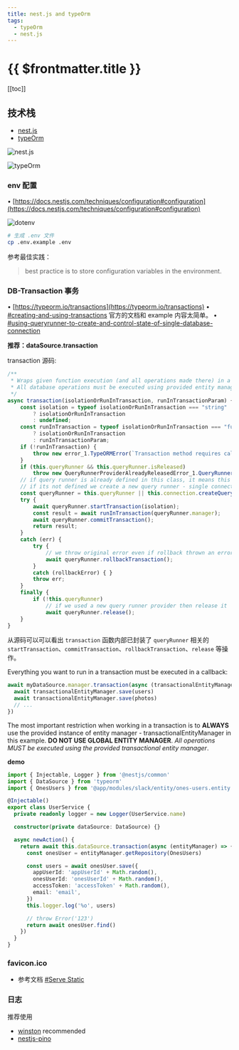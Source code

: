 ```yaml
---
title: nest.js and typeOrm
tags:
  - typeOrm
  - nest.js
---
```


# {{ $frontmatter.title }}

[[toc]]

## 技术栈

- [nest.js](https://docs.nestjs.com/)
- [typeOrm](https://github.com/typeorm/typeorm)

![nest.js](/public/nestjs.png)

![typeOrm](/public/typeorm.png)

### env 配置

• [https://docs.nestjs.com/techniques/configuration#configuration](https://docs.nestjs.com/techniques/configuration#configuration)

![dotenv](/public/dotenv.png)

```sh
# 生成 .env 文件
cp .env.example .env
```

参考最佳实践：

> best practice is to store configuration variables in the environment.

### DB-Transaction 事务

• [https://typeorm.io/transactions](https://typeorm.io/transactions)
• [#creating-and-using-transactions](https://typeorm.io/transactions#creating-and-using-transactions) 官方的文档和 example 内容太简单。
• [#using-queryrunner-to-create-and-control-state-of-single-database-connection](https://typeorm.io/transactions#using-queryrunner-to-create-and-control-state-of-single-database-connection)

**推荐：dataSource.transaction**

transaction 源码:

```ts
/**
 * Wraps given function execution (and all operations made there) in a transaction.
 * All database operations must be executed using provided entity manager.
 */
async transaction(isolationOrRunInTransaction, runInTransactionParam) {
    const isolation = typeof isolationOrRunInTransaction === "string"
        ? isolationOrRunInTransaction
        : undefined;
    const runInTransaction = typeof isolationOrRunInTransaction === "function"
        ? isolationOrRunInTransaction
        : runInTransactionParam;
    if (!runInTransaction) {
        throw new error_1.TypeORMError(`Transaction method requires callback in second parameter if isolation level is supplied.`);
    }
    if (this.queryRunner && this.queryRunner.isReleased)
        throw new QueryRunnerProviderAlreadyReleasedError_1.QueryRunnerProviderAlreadyReleasedError();
    // if query runner is already defined in this class, it means this entity manager was already created for a single connection
    // if its not defined we create a new query runner - single connection where we'll execute all our operations
    const queryRunner = this.queryRunner || this.connection.createQueryRunner();
    try {
        await queryRunner.startTransaction(isolation);
        const result = await runInTransaction(queryRunner.manager);
        await queryRunner.commitTransaction();
        return result;
    }
    catch (err) {
        try {
            // we throw original error even if rollback thrown an error
            await queryRunner.rollbackTransaction();
        }
        catch (rollbackError) { }
        throw err;
    }
    finally {
        if (!this.queryRunner)
            // if we used a new query runner provider then release it
            await queryRunner.release();
    }
}
```

从源码可以可以看出 `transaction` 函数内部已封装了 `queryRunner` 相关的 `startTransaction`、`commitTransaction`、`rollbackTransaction`、`release` 等操作。

Everything you want to run in a transaction must be executed in a callback:

```ts
await myDataSource.manager.transaction(async (transactionalEntityManager) => {
  await transactionalEntityManager.save(users)
  await transactionalEntityManager.save(photos)
  // ...
})
```

The most important restriction when working in a transaction is to **ALWAYS** use the provided instance of entity manager - transactionalEntityManager in this example. **DO NOT USE GLOBAL ENTITY MANAGER**. _All operations MUST be executed using the provided transactional entity manager_.

**demo**

```ts
import { Injectable, Logger } from '@nestjs/common'
import { DataSource } from 'typeorm'
import { OnesUsers } from '@app/modules/slack/entity/ones-users.entity'

@Injectable()
export class UserService {
  private readonly logger = new Logger(UserService.name)

  constructor(private dataSource: DataSource) {}

  async newAction() {
    return await this.dataSource.transaction(async (entityManager) => {
      const onesUser = entityManager.getRepository(OnesUsers)

      const users = await onesUser.save({
        appUserId: 'appUserId' + Math.random(),
        onesUserId: 'onesUserId' + Math.random(),
        accessToken: 'accessToken' + Math.random(),
        email: 'email',
      })
      this.logger.log('%o', users)

      // throw Error('123')
      return await onesUser.find()
    })
  }
}
```

### favicon.ico

- 参考文档 [#Serve Static](https://docs.nestjs.com/recipes/serve-static)

### 日志

推荐使用

- [winston](https://github.com/winstonjs/winston) recommended
- [nestjs-pino](https://www.npmjs.com/package/nestjs-pino)
